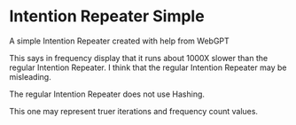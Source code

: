 # Intention Repeater Simple
A simple Intention Repeater created with help from WebGPT

This says in frequency display that it runs about 1000X slower than the regular Intention Repeater.
I think that the regular Intention Repeater may be misleading.

The regular Intention Repeater does not use Hashing.

This one may represent truer iterations and frequency count values.
